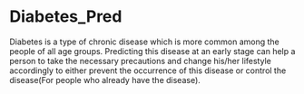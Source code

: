 # Diabetes_Pred
Diabetes is a type of chronic disease which is more common among the people of all age groups. Predicting this disease at an early stage can help a person to take the necessary precautions and change his/her lifestyle accordingly to either prevent the occurrence of this disease or control the disease(For people who already have the disease).
